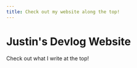 ```yaml
---
title: Check out my website along the top!
---
```


# Justin's Devlog Website

Check out what I write at the top!
